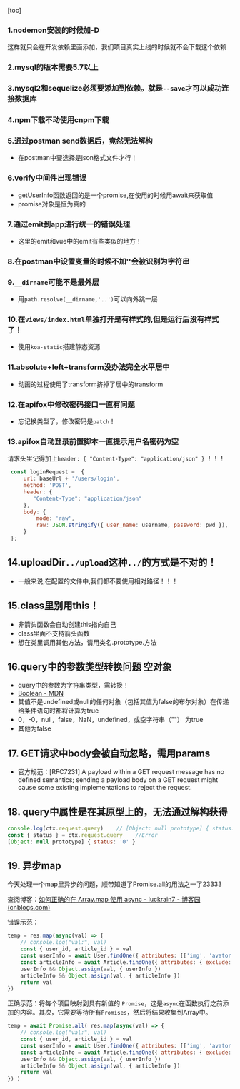 <!--
 * @Author: 41
 * @Date: 2022-02-15 21:08:52
 * @LastEditors: cos
 * @LastEditTime: 2022-02-24 21:30:03
 * @Description: 
-->
[toc]
### 1.nodemon安装的时候加-D
这样就只会在开发依赖里面添加，我们项目真实上线的时候就不会下载这个依赖

### 2.mysql的版本需要5.7以上

### 3.mysql2和sequelize必须要添加到依赖。就是`--save`才可以成功连接数据库

### 4.npm下载不动使用cnpm下载

### 5.通过postman send数据后，竟然无法解构
- 在postman中要选择是json格式文件才行！

### 6.verify中间件出现错误
- getUserInfo函数返回的是一个promise,在使用的时候用await来获取值
- promise对象是恒为真的

### 7.通过emit到app进行统一的错误处理
- 这里的emit和vue中的emit有些类似的地方！

### 8.在postman中设置变量的时候不加''会被识别为字符串

### 9.`__dirname`可能不是最外层
- 用`path.resolve(__dirname,'..')`可以向外跳一层

### 10.在`views/index.html`单独打开是有样式的,但是运行后没有样式了！
- 使用`koa-static`搭建静态资源

### 11.absolute+left+transform没办法完全水平居中
- 动画的过程使用了transform挤掉了居中的transform

### 12.在apifox中修改密码接口一直有问题
- 忘记换类型了，修改密码是`patch`！

### 13.apifox自动登录前置脚本一直提示用户名密码为空

请求头里记得加上`header: { "Content-Type": "application/json" }` ！！！

```js
 const loginRequest =  {
     url: baseUrl + '/users/login',
     method: 'POST',
     header: {
     	"Content-Type": "application/json"
     },
     body: {
         mode: 'raw',
         raw: JSON.stringify({ user_name: username, password: pwd }),
     }
 };
```
## 14.uploadDir`../upload`这种`../`的方式是不对的！
- 一般来说,在配置的文件中,我们都不要使用相对路径！！！

## 15.class里别用this！
- 非箭头函数会自动创建this指向自己
- class里面不支持箭头函数
- 想在类里调用其他方法，请用类名.prototype.方法
## 16.query中的参数类型转换问题 空对象
- query中的参数为字符串类型，需转换！
- [Boolean - MDN](https://developer.mozilla.org/zh-CN/docs/Web/JavaScript/Reference/Global_Objects/Boolean)
- 其值不是undefined或null的任何对象（包括其值为false的布尔对象）在传递给条件语句时都将计算为true
- 0，-0，null，false，NaN，undefined，或空字符串（""） 为true
- 其他为false
## 17. GET请求中body会被自动忽略，需用params
- 官方规范：[RFC7231] A payload within a GET request message has no defined semantics; sending a payload body on a GET request might cause some existing implementations to reject the request.
## 18. query中属性是在其原型上的，无法通过解构获得
```js
console.log(ctx.request.query)    // [Object: null prototype] { status: '0' }
const { status } = ctx.request.query    //Error
[Object: null prototype] { status: '0' }
```

## 19. 异步map

今天处理一个map里异步的问题，顺带知道了Promise.all的用法之一了23333

查阅博客：[如何正确的在 Array.map 使用 async - luckrain7 - 博客园 (cnblogs.com)](https://www.cnblogs.com/luckrain7/p/12750424.html)

错误示范：

````js
temp = res.map(async(val) => {
    // console.log("val:", val)
    const { user_id, article_id } = val
    const userInfo = await User.findOne({ attributes: [['img', 'avator'], 'user_name'], where: { id:user_id }, raw: true})
    const articleInfo = await Article.findOne({ attributes: { exclude: ['status', 'deleteAt'] }, where: { id:article_id }, raw: true})
    userInfo && Object.assign(val, { userInfo })
    articleInfo && Object.assign(val, { articleInfo })
    return val
})
````

正确示范：将每个项目映射到具有新值的 `Promise`，这是`async`在函数执行之前添加的内容。其次，它需要等待所有`Promises`，然后将结果收集到Array中。

```js
temp = await Promise.all( res.map(async(val) => {
    // console.log("val:", val)
    const { user_id, article_id } = val
    const userInfo = await User.findOne({ attributes: [['img', 'avator'], 'user_name'], where: { id:user_id }, raw: true})
    const articleInfo = await Article.findOne({ attributes: { exclude: ['status', 'deleteAt'] }, where: { id:article_id }, raw: true})
    userInfo && Object.assign(val, { userInfo })
    articleInfo && Object.assign(val, { articleInfo })
    return val
}) ) 
```

